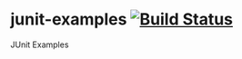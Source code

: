 junit-examples [![Build Status](https://travis-ci.org/dtoms/junit-examples.png)](https://travis-ci.org/dtoms/junit-examples)
=====
JUnit Examples
